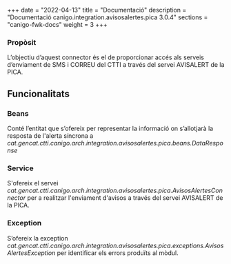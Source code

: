 +++
date        = "2022-04-13"
title       = "Documentació"
description = "Documentació canigo.integration.avisosalertes.pica 3.0.4"
sections    = "canigo-fwk-docs"
weight      = 3
+++

### Propòsit

L’objectiu d’aquest connector és el de proporcionar accés als serveis d’enviament de SMS i CORREU del CTTI a través del servei AVISALERT de la PICA.

## Funcionalitats

### Beans

Conté l’entitat que s’ofereix per representar la informació on s’allotjarà la resposta de l'alerta síncrona a *cat.gencat.ctti.canigo.arch.integration.avisosalertes.pica.beans.DataResponse*

### Service

S'ofereix el servei *cat.gencat.ctti.canigo.arch.integration.avisosalertes.pica.AvisosAlertesConnector* per a realitzar l'enviament d'avisos a través del servei AVISALERT de la PICA.

### Exception

S’ofereix la exception *cat.gencat.ctti.canigo.arch.integration.avisosalertes.pica.exceptions.AvisosAlertesException* per identificar els errors produïts al mòdul.
